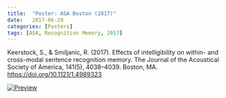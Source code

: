 ```yaml
---
title:  "Poster: ASA Boston (2017)"
date:   2017-06-29
categories: [Posters]
tags: [ASA, Recognition Memory, 2017]
---
```


Keerstock, S., & Smiljanic, R. (2017). Effects of intelligibility on within- and cross-modal sentence recognition memory. The Journal of the Acoustical Society of America, 141(5), 4038–4039. Boston, MA. https://doi.org/10.1121/1.4989323	

<a href="https://skrstck.github.io/files/5pSC15.pdf"> <img alt="Preview" src="https://skrstck.github.io/files/5pSC15-thumb.png"> 
</a>
